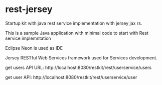 # rest-jersey
Startup kit with java rest service implementation with jersey jax rs.

This is a sample Java application with minimal code to start with Rest service implemntation

Eclipse Neon is used as IDE

Jersey RESTful Web Services framework used for Services development. 

get users API URL: http://localhost:8080/restkit/rest/userservice/users

get user API: http://localhost:8080/restkit/rest/userservice/user
